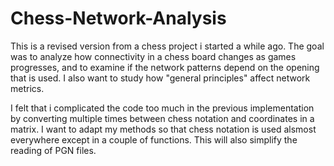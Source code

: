 # Chess-Network-Analysis

This is a revised version from a chess project i started a while ago. The goal was to analyze how connectivity in a chess board changes 
as games progresses, and to examine if the network patterns depend on the opening that is used. I also want to study how "general principles"
affect network metrics. 

I felt that i complicated the code too much in the previous implementation by converting multiple times between chess notation and coordinates in a matrix. 
I want to adapt my methods so that chess notation is used alsmost everywhere except in a couple of functions. This will also simplify the reading of PGN files. 
